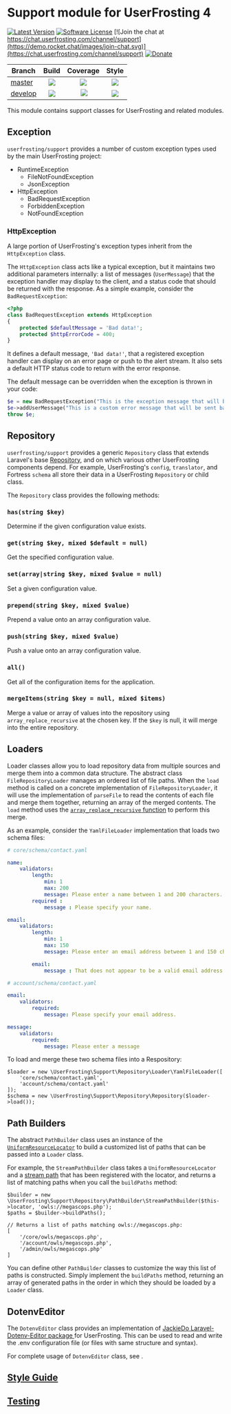 # Support module for UserFrosting 4

[![Latest Version](https://img.shields.io/github/release/userfrosting/support.svg)](https://github.com/userfrosting/support/releases)
[![Software License](https://img.shields.io/badge/license-MIT-brightgreen.svg)](LICENSE.md)
[![Join the chat at https://chat.userfrosting.com/channel/support](https://demo.rocket.chat/images/join-chat.svg)](https://chat.userfrosting.com/channel/support)
[![Donate](https://img.shields.io/badge/Open%20Collective-Donate-blue.svg)](https://opencollective.com/userfrosting#backer)

| Branch | Build | Coverage | Style |
| ------ |:-----:|:--------:|:-----:|
| [master][Support]  | [![][support-master-build]][support-travis] | [![][support-master-codecov]][support-codecov] | [![][support-style-master]][support-style] |
| [develop][support-develop] | [![][support-develop-build]][support-travis] | [![][support-develop-codecov]][support-codecov] | [![][support-style-develop]][support-style] |

<!-- Links -->
[Support]: https://github.com/userfrosting/support
[support-develop]: https://github.com/userfrosting/support/tree/develop
[support-version]: https://img.shields.io/github/release/userfrosting/support.svg
[support-master-build]: https://travis-ci.org/userfrosting/support.svg?branch=master
[support-master-codecov]: https://codecov.io/gh/userfrosting/support/branch/master/graph/badge.svg
[support-develop-build]: https://travis-ci.org/userfrosting/support.svg?branch=develop
[support-develop-codecov]: https://codecov.io/gh/userfrosting/support/branch/develop/graph/badge.svg
[support-releases]: https://github.com/userfrosting/support/releases
[support-travis]: https://travis-ci.org/userfrosting/support
[support-codecov]: https://codecov.io/gh/userfrosting/support
[support-style-master]: https://github.styleci.io/repos/60137523/shield?branch=master&style=flat
[support-style-develop]: https://github.styleci.io/repos/60137523/shield?branch=develop&style=flat
[support-style]: https://github.styleci.io/repos/60137523

This module contains support classes for UserFrosting and related modules.

## Exception

`userfrosting/support` provides a number of custom exception types used by the main UserFrosting project:

- RuntimeException
  - FileNotFoundException
  - JsonException
- HttpException
  - BadRequestException
  - ForbiddenException
  - NotFoundException

### HttpException

A large portion of UserFrosting's exception types inherit from the `HttpException` class.

The `HttpException` class acts like a typical exception, but it maintains two additional parameters internally: a list of messages (`UserMessage`) that the exception handler may display to the client, and a status code that should be returned with the response.  As a simple example, consider the `BadRequestException`:

```php
<?php
class BadRequestException extends HttpException
{
    protected $defaultMessage = 'Bad data!';
    protected $httpErrorCode = 400;
}
```

It defines a default message, `'Bad data!'`, that a registered exception handler can display on an error page or push to the alert stream.  It also sets a default HTTP status code to return with the error response.

The default message can be overridden when the exception is thrown in your code:

```php
$e = new BadRequestException("This is the exception message that will be logged for the dev/sysadmin.");
$e->addUserMessage("This is a custom error message that will be sent back to the client.  Hello, client!");
throw $e;
```

## Repository

`userfrosting/support` provides a generic `Repository` class that extends Laravel's base [Repository](https://laravel.com/api/5.4/Illuminate/Config/Repository.html), and on which various other UserFrosting components depend.  For example, UserFrosting's `config`, `translator`, and Fortress `schema` all store their data in a UserFrosting `Repository` or child class.

The `Repository` class provides the following methods:

### `has(string $key)`

Determine if the given configuration value exists.

### `get(string $key, mixed $default = null)`

Get the specified configuration value.

### `set(array|string $key, mixed $value = null)`

Set a given configuration value.

### `prepend(string $key, mixed $value)`

Prepend a value onto an array configuration value.

### `push(string $key, mixed $value)`

Push a value onto an array configuration value.

### `all()`

Get all of the configuration items for the application.

### `mergeItems(string $key = null, mixed $items)`

Merge a value or array of values into the repository using `array_replace_recursive` at the chosen key.  If the `$key` is null, it will merge into the entire repository.

## Loaders

Loader classes allow you to load repository data from multiple sources and merge them into a common data structure.  The abstract class `FileRepositoryLoader` manages an ordered list of file paths.  When the `load` method is called on a concrete implementation of `FileRepositoryLoader`, it will use the implementation of `parseFile` to read the contents of each file and merge them together, returning an array of the merged contents.  The `load` method uses the [`array_replace_recursive` function](http://php.net/manual/en/function.array-replace-recursive.php) to perform this merge.

As an example, consider the `YamlFileLoader` implementation that loads two schema files:

```yaml
# core/schema/contact.yaml

name:
    validators:
        length:
            min: 1
            max: 200
            message: Please enter a name between 1 and 200 characters.
        required :
            message : Please specify your name.

email:
    validators:
        length:
            min: 1
            max: 150
            message: Please enter an email address between 1 and 150 characters.

        email:
            message : That does not appear to be a valid email address.

# account/schema/contact.yaml

email:
    validators:
        required:
            message: Please specify your email address.

message:
    validators:
        required:
            message: Please enter a message
```

To load and merge these two schema files into a Respository:

```
$loader = new \UserFrosting\Support\Repository\Loader\YamlFileLoader([
    'core/schema/contact.yaml',
    'account/schema/contact.yaml'
]);
$schema = new \UserFrosting\Support\Repository\Repository($loader->load());
```

## Path Builders

The abstract `PathBuilder` class uses an instance of the [`UniformResourceLocator`](https://github.com/userfrosting/uniformresourcelocator) to build a customized list of paths that can be passed into a `Loader` class.

For example, the `StreamPathBuilder` class takes a `UniformResourceLocator` and a [stream path](https://webmozart.io/blog/2013/06/19/the-power-of-uniform-resource-location-in-php/) that has been registered with the locator, and returns a list of matching paths when you call the `buildPaths` method:

```
$builder = new \UserFrosting\Support\Repository\PathBuilder\StreamPathBuilder($this->locator, 'owls://megascops.php');
$paths = $builder->buildPaths();

// Returns a list of paths matching owls://megascops.php:
[
    '/core/owls/megascops.php',
    '/account/owls/megascops.php',
    '/admin/owls/megascops.php'
]
```

You can define other `PathBuilder` classes to customize the way this list of paths is constructed.  Simply implement the `buildPaths` method, returning an array of generated paths in the order in which they should be loaded by a `Loader` class.

## DotenvEditor

The `DotenvEditor` class provides an implementation of [JackieDo Laravel-Dotenv-Editor package ](https://github.com/JackieDo/Laravel-Dotenv-Editor) for UserFrosting. This can be used to read and write the .env configuration file (or files with same structure and syntax).

For complete usage of `DotenvEditor` class, see [](https://github.com/JackieDo/Laravel-Dotenv-Editor#reading-file-content).

## [Style Guide](STYLE-GUIDE.md)

## [Testing](RUNNING_TESTS.md)
